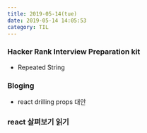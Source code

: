 ```yaml
---
title: 2019-05-14(tue)
date: 2019-05-14 14:05:53
category: TIL
---
```


### Hacker Rank Interview Preparation kit

- Repeated String

### Bloging

- react drilling props 대안

### react 살펴보기 읽기
